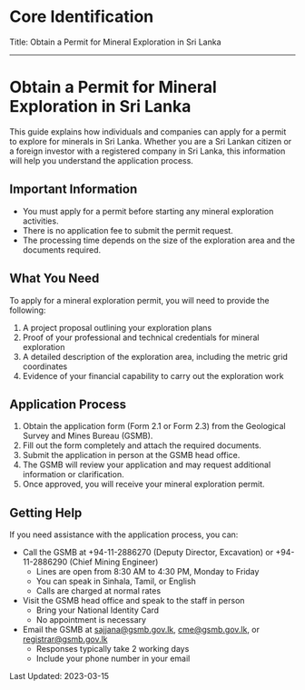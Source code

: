 # Core Identification
Title: Obtain a Permit for Mineral Exploration in Sri Lanka

---
# Obtain a Permit for Mineral Exploration in Sri Lanka

This guide explains how individuals and companies can apply for a permit to explore for minerals in Sri Lanka. Whether you are a Sri Lankan citizen or a foreign investor with a registered company in Sri Lanka, this information will help you understand the application process.

## Important Information

- You must apply for a permit before starting any mineral exploration activities.
- There is no application fee to submit the permit request.
- The processing time depends on the size of the exploration area and the documents required.

## What You Need

To apply for a mineral exploration permit, you will need to provide the following:

1. A project proposal outlining your exploration plans
2. Proof of your professional and technical credentials for mineral exploration
3. A detailed description of the exploration area, including the metric grid coordinates
4. Evidence of your financial capability to carry out the exploration work

## Application Process

1. Obtain the application form (Form 2.1 or Form 2.3) from the Geological Survey and Mines Bureau (GSMB).
2. Fill out the form completely and attach the required documents.
3. Submit the application in person at the GSMB head office.
4. The GSMB will review your application and may request additional information or clarification.
5. Once approved, you will receive your mineral exploration permit.

## Getting Help

If you need assistance with the application process, you can:

- Call the GSMB at +94-11-2886270 (Deputy Director, Excavation) or +94-11-2886290 (Chief Mining Engineer)
    - Lines are open from 8:30 AM to 4:30 PM, Monday to Friday
    - You can speak in Sinhala, Tamil, or English
    - Calls are charged at normal rates
- Visit the GSMB head office and speak to the staff in person
    - Bring your National Identity Card
    - No appointment is necessary
- Email the GSMB at sajjana@gsmb.gov.lk, cme@gsmb.gov.lk, or registrar@gsmb.gov.lk
    - Responses typically take 2 working days
    - Include your phone number in your email

Last Updated: 2023-03-15